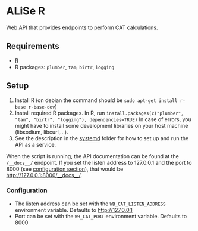 # ALiSe R

Web API that provides endpoints to perform CAT calculations.

## Requirements

- R
- R packages: `plumber`, `tam`, `birtr`, `logging`

## Setup

 1. Install R (on debian the command should be `sudo apt-get install r-base r-base-dev`)
 2. Install required R packages. In R, run `install.packages(c("plumber", "tam", "birtr", "logging"), dependencies=TRUE)`
    In case of errors, you might have to install some development libraries on your host machine (libsodium, libcurl,...).
 3. See the description in the [systemd](systemd/README.md) folder for how to set up and run the API as a service.

 When the script is running, the API documentation can be found at the
 `/__docs__/` endpoint. If you set the listen address to 127.0.0.1 and the port
 to 8000 (see [configuration section](#configuration)), that would be
 http://127.0.0.1:8000/__docs__/.

### Configuration

- The listen address can be set with the `WB_CAT_LISTEN_ADDRESS` environment
variable. Defaults to http://127.0.0.1
- Port can be set with the `WB_CAT_PORT` environment variable. Defaults to
8000
